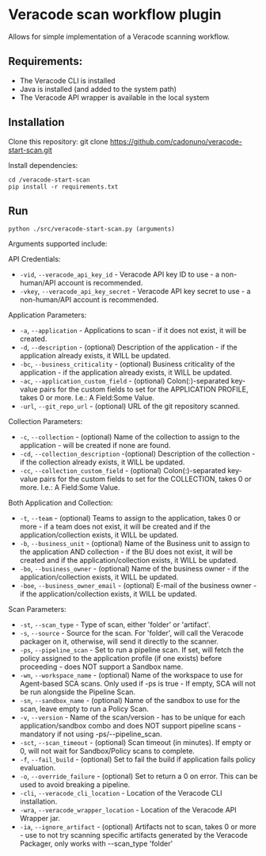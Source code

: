 # Veracode scan workflow plugin
Allows for simple implementation of a Veracode scanning workflow.

## Requirements:
- The Veracode CLI is installed
- Java is installed (and added to the system path)
- The Veracode API wrapper is available in the local system

## Installation
Clone this repository:
    git clone https://github.com/cadonuno/veracode-start-scan.git

Install dependencies:

    cd /veracode-start-scan
    pip install -r requirements.txt

## Run
    python ./src/veracode-start-scan.py (arguments)

Arguments supported include:

API Credentials:
- `-vid`, `--veracode_api_key_id` - Veracode API key ID to use - a non-human/API account is recommended.
- `-vkey`, `--veracode_api_key_secret` - Veracode API key secret to use - a non-human/API account is recommended.

Application Parameters:
- `-a`, `--application` - Applications to scan - if it does not exist, it will be created.
- `-d`, `--description` - (optional) Description of the application - if the application already exists, it WILL be updated.
- `-bc`, `--business_criticality` - (optional)  Business criticality of the application - if the application already exists, it WILL be updated.
- `-ac`, `--application_custom_field` - (optional) Colon(:)-separated key-value pairs for the custom fields to set for the APPLICATION PROFILE, takes 0 or more. I.e.: A Field:Some Value.
- `-url`, `--git_repo_url` - (optional) URL of the git repository scanned.

Collection Parameters:
- `-c`, `--collection` - (optional) Name of the collection to assign to the application - will be created if none are found.
- `-cd`, `--collection_description` -(optional) Description of the collection - if the collection already exists, it WILL be updated.
- `-cc`, `--collection_custom_field` - (optional) Colon(:)-separated key-value pairs for the custom fields to set for the COLLECTION, takes 0 or more. I.e.: A Field:Some Value.

Both Application and Collection:
- `-t`, `--team` - (optional) Teams to assign to the application, takes 0 or more - if a team does not exist, it will be created and if the application/collection exists, it WILL be updated.
- `-b`, `--business_unit` - (optional) Name of the Business unit to assign to the application AND collection - if the BU does not exist, it will be created and if the application/collection exists, it WILL be updated.
- `-bo`, `--business_owner` - (optional) Name of the business owner - if the application/collection exists, it WILL be updated.
- `-boe`, `--business_owner_email` - (optional) E-mail of the business owner - if the application/collection exists, it WILL be updated.

Scan Parameters:
- `-st`, `--scan_type` - Type of scan, either 'folder' or 'artifact'.
- `-s`, `--source` - Source for the scan. For 'folder', will call the Veracode packager on it, otherwise, will send it directly to the scanner.
- `-ps`, `--pipeline_scan` - Set to run a pipeline scan. If set, will fetch the policy assigned to the application profile (if one exists) before proceeding - does NOT support a Sandbox name.
- `-wn`, `--workspace_name` - (optional) Name of the workspace to use for Agent-based SCA scans. Only used if -ps is true - If empty, SCA will not be run alongside the Pipeline Scan.
- `-sn`, `--sandbox_name` - (optional) Name of the sandbox to use for the scan, leave empty to run a Policy Scan.
- `-v`, `--version` - Name of the scan/version - has to be unique for each application/sandbox combo and does NOT support pipeline scans - mandatory if not using -ps/--pipeline_scan.
- `-sct`, `--scan_timeout` - (optional) Scan timeout (in minutes). If empty or 0, will not wait for Sandbox/Policy scans to complete.
- `-f`, `--fail_build` - (optional) Set to fail the build if application fails policy evaluation.
- `-o`, `--override_failure` - (optional) Set to return a 0 on error. This can be used to avoid breaking a pipeline.
- `-cli`, `--veracode_cli_location` - Location of the Veracode CLI installation.
- `-wra`, `--veracode_wrapper_location` - Location of the Veracode API Wrapper jar.
- `-ia`, `--ignore_artifact` - (optional) Artifacts not to scan, takes 0 or more - use to not try scanning specific artifacts generated by the Veracode Packager, only works with --scan_type 'folder'